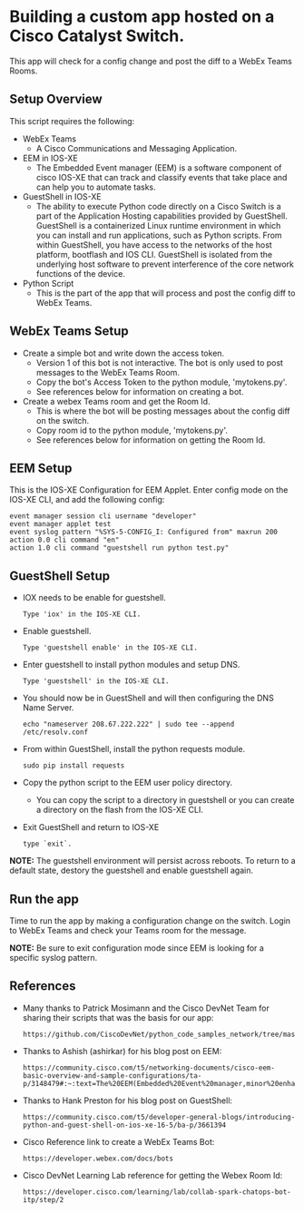 # Building a custom app hosted on a Cisco Catalyst Switch.  
This app will check for a config change and post the diff to a WebEx Teams Rooms.

## Setup Overview
This script requires the following:
- WebEx Teams
  - A Cisco Communications and Messaging Application.
- EEM in IOS-XE
  - The Embedded Event manager (EEM) is a software component of cisco IOS-XE that can track and classify events that take place and can help you to automate tasks.
- GuestShell in IOS-XE
  - The ability to execute Python code directly on a Cisco Switch is a part of the Application Hosting capabilities provided by GuestShell.  GuestShell is a containerized Linux runtime environment in which you can install and run applications, such as Python scripts.  From within GuestShell, you have access to the networks of the host platform, bootflash and IOS CLI.  GuestShell is isolated from the underlying host software to prevent interference of the core network functions of the device.
- Python Script 
  - This is the part of the app that will process and post the config diff to WebEx Teams.

## WebEx Teams Setup
- Create a simple bot and write down the access token.
  - Version 1 of this bot is not interactive.  The bot is only used to post messages to the WebEx Teams Room.
  - Copy the bot's Access Token to the python module, 'mytokens.py'.
  - See references below for information on creating a bot.
- Create a webex Teams room and get the Room Id.
  - This is where the bot will be posting messages about the config diff on the switch.
  - Copy room id to the python module, 'mytokens.py'.
  - See references below for information on getting the Room Id.

## EEM Setup
This is the IOS-XE Configuration for EEM Applet.  Enter config mode on the IOS-XE CLI, and add the following config:
  ```
  event manager session cli username "developer"
  event manager applet test
  event syslog pattern "%SYS-5-CONFIG_I: Configured from" maxrun 200
  action 0.0 cli command "en"
  action 1.0 cli command "guestshell run python test.py"
  ```

## GuestShell Setup
- IOX needs to be enable for guestshell.
  ```
  Type 'iox' in the IOS-XE CLI.
  ```

- Enable guestshell.
  ```
  Type 'guestshell enable' in the IOS-XE CLI.
  ```

- Enter guestshell to install python  modules and setup DNS.
  ```
  Type 'guestshell' in the IOS-XE CLI.
  ```

- You should now be in GuestShell and will then configuring the DNS Name Server.
  ```
  echo "nameserver 208.67.222.222" | sudo tee --append /etc/resolv.conf
  ```

- From within GuestShell, install the python requests module.
  ```
  sudo pip install requests
  ```

- Copy the python script to the EEM user policy directory.  
  - You can copy the script to a directory in guestshell or you can create a directory on the flash from the IOS-XE CLI.

- Exit GuestShell and return to IOS-XE
  ```
  type `exit`.
  ```
 
**NOTE:** The guestshell environment will persist across reboots.  To return to a default state, destory the guestshell and enable guestshell again.

## Run the app
Time to run the app by making a configuration change on the switch. Login to WebEx Teams and check your Teams room for the message.

**NOTE:** Be sure to exit configuration mode since EEM is looking for a specific syslog pattern.

## References
- Many thanks to Patrick Mosimann and the Cisco DevNet Team for sharing their scripts that was the basis for our app:  
  ```
  https://github.com/CiscoDevNet/python_code_samples_network/tree/master/eem_configdiff_to_spark
  ```

- Thanks to Ashish (ashirkar) for his blog post on EEM:
  ```
  https://community.cisco.com/t5/networking-documents/cisco-eem-basic-overview-and-sample-configurations/ta-p/3148479#:~:text=The%20EEM(Embedded%20Event%20manager,minor%20enhancements%20and%20create%20workarounds
  ```

- Thanks to Hank Preston for his blog post on GuestShell:
  ```
  https://community.cisco.com/t5/developer-general-blogs/introducing-python-and-guest-shell-on-ios-xe-16-5/ba-p/3661394
  ```

- Cisco Reference link to create a WebEx Teams Bot:
  ```
  https://developer.webex.com/docs/bots
  ```

- Cisco DevNet Learning Lab reference for getting the Webex Room Id: 
  ```
  https://developer.cisco.com/learning/lab/collab-spark-chatops-bot-itp/step/2
  ```
